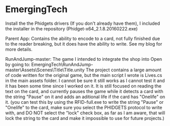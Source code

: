 # EmergingTech

Install the the Phidgets drivers (If you don't already have them), I included the installer in the repository (Phidget-x64_2.1.8.20160222.exe)

Parent App: Contains the ability to encode to a card, not fully finished due to the reader breaking, but it does have the ability to write. See my blog for more details.

RunAndJump-master: The game I intended to integrate the shop into
Open by going to: EmergingTech\RunAndJump-master\Assets\Scenes\Title\Title.unity
The project contains a large amount of code written for the original game, but the main script I wrote is Lives.cs in the main assets folder.
I cannot be sure it still works as I cannot test it and it has been some time since I worked on it.
It is still focused on reading the text on the card, and currently pauses the game while it detects a card with the string "Pause" on it and
adds an aditional life if the card has "Onelife" on it.
(you can test this by using the RFID-full.exe to write the string "Pause" or "Onelife" to the card, make sure you select the PHIDGETS protocol to write with,
and DO NOT select the "lock" check box, as far as I am aware, that will lock the string to the card and make it impossible to use for future projects.)